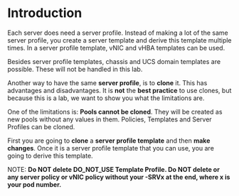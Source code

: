 # Introduction

Each server does need a server profile. Instead of making a lot of the same server profile, you create a server template and derive this template multiple times.
In a server profile template, vNIC and vHBA templates can be used.

Besides server profile templates, chassis and UCS domain templates are possible. These will not be handled in this lab.

Another way to have the same **server profile**, is to **clone** it. This has advantages and disadvantages. It is **not** the **best practice** to use clones, but because this is a lab, we want to show you what the limitations are.

One of the limitations is: **Pools cannot be cloned**. They will be created as new pools without any values in them.
Policies, Templates and Server Profiles can be cloned.

First you are going to **clone** a **server profile template** and then **make changes**. 
Once it is a server profile template that you can use, you are going to derive this template.

NOTE: 
**Do NOT delete DO_NOT_USE Template Profile.
Do NOT delete or any server policy or vNIC policy without your -SRVx at the end, where x is your pod number.**